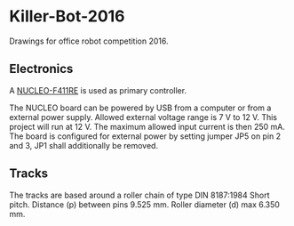 # Killer-Bot-2016
Drawings for office robot competition 2016.

## Electronics  
A [NUCLEO-F411RE](https://developer.mbed.org/platforms/ST-Nucleo-F411RE/) is used as primary controller.  

The NUCLEO board can be powered by USB from a computer or from a external power supply. Allowed external voltage range is 7 V to 12 V. This project will run at 12 V. The maximum allowed input current is then 250 mA. The board is configured for external power by setting jumper JP5 on pin 2 and 3, JP1 shall additionally be removed.  

## Tracks
The tracks are based around a roller chain of type DIN 8187:1984 Short pitch. Distance (p) between pins 9.525 mm. Roller diameter (d) max 6.350 mm.  
